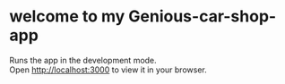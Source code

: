 # welcome to my Genious-car-shop-app



Runs the app in the development mode.\
Open [http://localhost:3000](http://localhost:3000) to view it in your browser.

